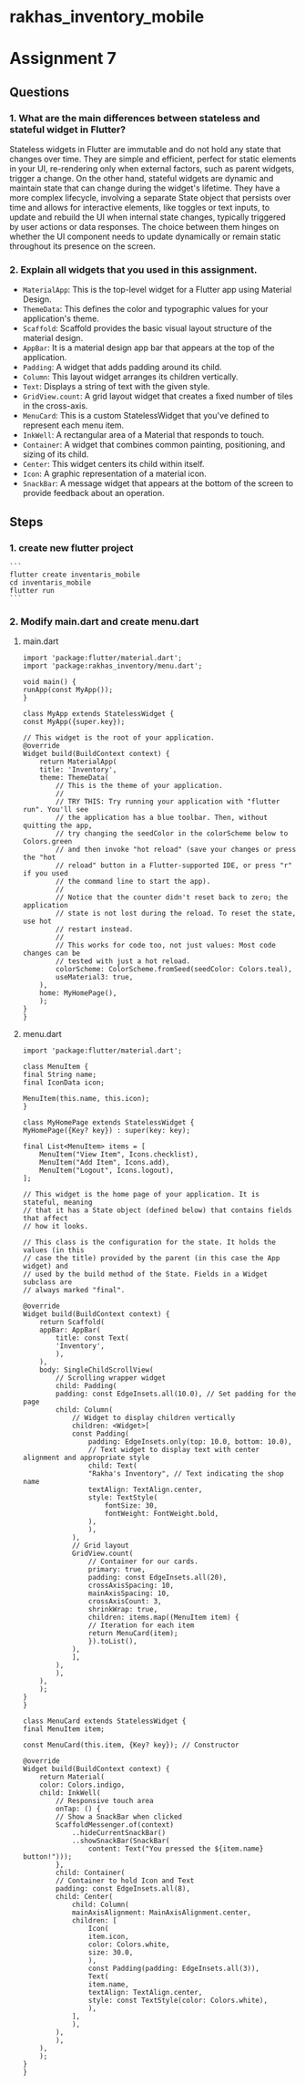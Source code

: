 # rakhas_inventory_mobile

# Assignment 7
## Questions
### 1. What are the main differences between stateless and stateful widget in Flutter?
Stateless widgets in Flutter are immutable and do not hold any state that changes over time. They are simple and efficient, perfect for static elements in your UI, re-rendering only when external factors, such as parent widgets, trigger a change. On the other hand, stateful widgets are dynamic and maintain state that can change during the widget's lifetime. They have a more complex lifecycle, involving a separate State object that persists over time and allows for interactive elements, like toggles or text inputs, to update and rebuild the UI when internal state changes, typically triggered by user actions or data responses. The choice between them hinges on whether the UI component needs to update dynamically or remain static throughout its presence on the screen.
### 2. Explain all widgets that you used in this assignment.
- `MaterialApp`: This is the top-level widget for a Flutter app using Material Design.
- `ThemeData`: This defines the color and typographic values for your application's theme.
- `Scaffold`: Scaffold provides the basic visual layout structure of the material design.
- `AppBar`: It is a material design app bar that appears at the top of the application.
- `Padding`: A widget that adds padding around its child.
- `Column`: This layout widget arranges its children vertically. 
- `Text`: Displays a string of text with the given style.
- `GridView.count`: A grid layout widget that creates a fixed number of tiles in the cross-axis.
- `MenuCard`: This is a custom StatelessWidget that you've defined to represent each menu item.
- `InkWell`: A rectangular area of a Material that responds to touch.
- `Container`: A widget that combines common painting, positioning, and sizing of its child.
- `Center`: This widget centers its child within itself.
- `Icon`: A graphic representation of a material icon.
- `SnackBar`: A message widget that appears at the bottom of the screen to provide feedback about an operation.
## Steps
### 1. create new flutter project
    ```
    flutter create inventaris_mobile
    cd inventaris_mobile
    flutter run
    ```
### 2. Modify main.dart and create menu.dart
1. main.dart
    ```
    import 'package:flutter/material.dart';
    import 'package:rakhas_inventory/menu.dart';

    void main() {
    runApp(const MyApp());
    }

    class MyApp extends StatelessWidget {
    const MyApp({super.key});

    // This widget is the root of your application.
    @override
    Widget build(BuildContext context) {
        return MaterialApp(
        title: 'Inventory',
        theme: ThemeData(
            // This is the theme of your application.
            //
            // TRY THIS: Try running your application with "flutter run". You'll see
            // the application has a blue toolbar. Then, without quitting the app,
            // try changing the seedColor in the colorScheme below to Colors.green
            // and then invoke "hot reload" (save your changes or press the "hot
            // reload" button in a Flutter-supported IDE, or press "r" if you used
            // the command line to start the app).
            //
            // Notice that the counter didn't reset back to zero; the application
            // state is not lost during the reload. To reset the state, use hot
            // restart instead.
            //
            // This works for code too, not just values: Most code changes can be
            // tested with just a hot reload.
            colorScheme: ColorScheme.fromSeed(seedColor: Colors.teal),
            useMaterial3: true,
        ),
        home: MyHomePage(),
        );
    }
    }
    ```
2. menu.dart
    ```
    import 'package:flutter/material.dart';

    class MenuItem {
    final String name;
    final IconData icon;

    MenuItem(this.name, this.icon);
    }

    class MyHomePage extends StatelessWidget {
    MyHomePage({Key? key}) : super(key: key);

    final List<MenuItem> items = [
        MenuItem("View Item", Icons.checklist),
        MenuItem("Add Item", Icons.add),
        MenuItem("Logout", Icons.logout),
    ];

    // This widget is the home page of your application. It is stateful, meaning
    // that it has a State object (defined below) that contains fields that affect
    // how it looks.

    // This class is the configuration for the state. It holds the values (in this
    // case the title) provided by the parent (in this case the App widget) and
    // used by the build method of the State. Fields in a Widget subclass are
    // always marked "final".

    @override
    Widget build(BuildContext context) {
        return Scaffold(
        appBar: AppBar(
            title: const Text(
            'Inventory',
            ),
        ),
        body: SingleChildScrollView(
            // Scrolling wrapper widget
            child: Padding(
            padding: const EdgeInsets.all(10.0), // Set padding for the page
            child: Column(
                // Widget to display children vertically
                children: <Widget>[
                const Padding(
                    padding: EdgeInsets.only(top: 10.0, bottom: 10.0),
                    // Text widget to display text with center alignment and appropriate style
                    child: Text(
                    "Rakha's Inventory", // Text indicating the shop name
                    textAlign: TextAlign.center,
                    style: TextStyle(
                        fontSize: 30,
                        fontWeight: FontWeight.bold,
                    ),
                    ),
                ),
                // Grid layout
                GridView.count(
                    // Container for our cards.
                    primary: true,
                    padding: const EdgeInsets.all(20),
                    crossAxisSpacing: 10,
                    mainAxisSpacing: 10,
                    crossAxisCount: 3,
                    shrinkWrap: true,
                    children: items.map((MenuItem item) {
                    // Iteration for each item
                    return MenuCard(item);
                    }).toList(),
                ),
                ],
            ),
            ),
        ),
        );
    }
    }

    class MenuCard extends StatelessWidget {
    final MenuItem item;

    const MenuCard(this.item, {Key? key}); // Constructor

    @override
    Widget build(BuildContext context) {
        return Material(
        color: Colors.indigo,
        child: InkWell(
            // Responsive touch area
            onTap: () {
            // Show a SnackBar when clicked
            ScaffoldMessenger.of(context)
                ..hideCurrentSnackBar()
                ..showSnackBar(SnackBar(
                    content: Text("You pressed the ${item.name} button!")));
            },
            child: Container(
            // Container to hold Icon and Text
            padding: const EdgeInsets.all(8),
            child: Center(
                child: Column(
                mainAxisAlignment: MainAxisAlignment.center,
                children: [
                    Icon(
                    item.icon,
                    color: Colors.white,
                    size: 30.0,
                    ),
                    const Padding(padding: EdgeInsets.all(3)),
                    Text(
                    item.name,
                    textAlign: TextAlign.center,
                    style: const TextStyle(color: Colors.white),
                    ),
                ],
                ),
            ),
            ),
        ),
        );
    }
    }
    ```
